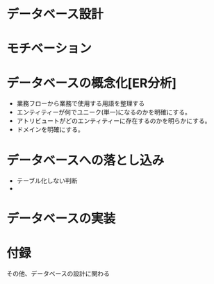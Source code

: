 データベース設計
=====

# モチベーション

# データベースの概念化[ER分析]

* 業務フローから業務で使用する用語を整理する
* エンティティーが何でユニーク(単一)になるのかを明確にする。
* アトリビュートがどのエンティティーに存在するのかを明らかにする。
* ドメインを明確にする。

# データベースへの落とし込み

* テーブル化しない判断
*

# データベースの実装

# 付録

その他、データベースの設計に関わる